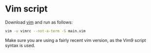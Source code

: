 # Vim script

Download [vim](https://www.vim.org/) and run as follows:

```bash
vim -u vimrc --not-a-term -S main.vim
```

Make sure you are using a fairly recent vim version, as the Vim9 script syntax is used.
